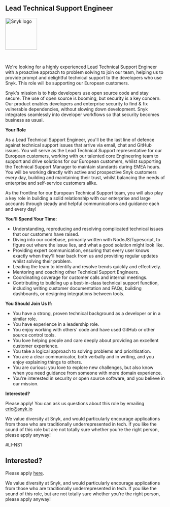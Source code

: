 Lead Technical Support Engineer
---

<img src="https://res.cloudinary.com/snyk/image/upload/v1537345894/press-kit/brand/logo-black.png" width="100" alt="Snyk logo" />

<p>&nbsp;</p>
<p>We're looking for a highly experienced Lead Technical Support Engineer with a proactive approach to problem solving to join our team, helping us to provide prompt and delightful technical support to the developers who use Snyk. This role will be supporting our European customers.&nbsp;</p>
<p>Snyk's mission is to help developers use open source code and stay secure. The use of open source is booming, but security is a key concern. Our product enables developers and enterprise security to find &amp; fix vulnerable dependencies, without slowing down development. Snyk integrates seamlessly into developer workflows so that security becomes business as usual.&nbsp;</p>
<p><strong>Your Role</strong></p>
<p>As a Lead Technical Support Engineer, you'll be the last line of defence against technical support issues that arrive via email, chat and GitHub issues. You will serve as the Lead Technical Support representative for our European customers, working with our talented core Engineering team to support and drive solutions for our European customers, whilst supporting the Technical Support Manager to maintain standards during EMEA hours. You will be working directly with active and prospective Snyk customers every day, building and maintaining their trust, whilst balancing the needs of enterprise and self-service customers alike.&nbsp;</p>
<p>As the frontline for our European Technical Support team, you will also play a key role in building a solid relationship with our enterprise and large accounts through steady and helpful communications and guidance each and every day!</p>
<p><strong>You'll Spend Your Time:&nbsp;</strong></p>
<ul>
<li>Understanding, reproducing and resolving complicated technical issues that our customers have raised.</li>
<li>Diving into our codebase, primarily written with NodeJS/Typescript, to figure out where the issue lies, and what a good solution might look like.&nbsp;</li>
<li>Providing expert communication, ensuring that every user knows exactly when they'll hear back from us and providing regular updates whilst solving their problem.&nbsp;</li>
<li>Leading the team to identify and resolve trends quickly and effectively.&nbsp;</li>
<li>Mentoring and coaching other Technical Support Engineers.&nbsp;</li>
<li>Coordinating coverage for customer calls and internal meetings.&nbsp;</li>
<li>Contributing to building up a best-in-class technical support function, including writing customer documentation and FAQs, building dashboards, or designing integrations between tools.&nbsp;</li>
</ul>
<p><strong>You Should Join Us If:&nbsp;</strong></p>
<ul>
<li>You have a strong, proven technical background as a developer or in a similar role.&nbsp;</li>
<li>You have experience in a leadership role.&nbsp;</li>
<li>You enjoy working with others' code and have used GitHub or other source control tools.&nbsp;</li>
<li>You love helping people and care deeply about providing an excellent customer experience.&nbsp;</li>
<li>You take a logical approach to solving problems and prioritisation.&nbsp;</li>
<li>You are a clear communicator, both verbally and in writing, and you enjoy explaining things to others.&nbsp;</li>
<li>You are curious: you love to explore new challenges, but also know when you need guidance from someone with more domain experience.&nbsp;</li>
<li>You're interested in security or open source software, and you believe in our mission.&nbsp;</li>
</ul>
<p><strong>Interested?</strong></p>
<p>Please apply! You can ask us questions about this role by emailing <a href="mailto:eric@snyk.io" target="_blank">eric@snyk.io</a></p>
<p>We value diversity at Snyk, and would particularly encourage applications from those who are traditionally underrepresented in tech. If you like the sound of this role but are not totally sure whether you're the right person, please apply anyway!</p>
<p><span style="font-weight: 400;">#LI-NS1</span></p>

Interested?
---

Please apply [here](https://boards.greenhouse.io/snyk/jobs/4467739002#app).

We value diversity at Snyk, and would particularly encourage applications from those who are traditionally underrepresented in tech.
If you like the sound of this role, but are not totally sure whether you’re the right person, please apply anyway!
